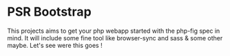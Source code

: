 # PSR Bootstrap

This projects aims to get your php webapp started with the php-fig spec in mind.
It will include some fine tool like browser-sync and sass & some other maybe. Let's see were this goes !